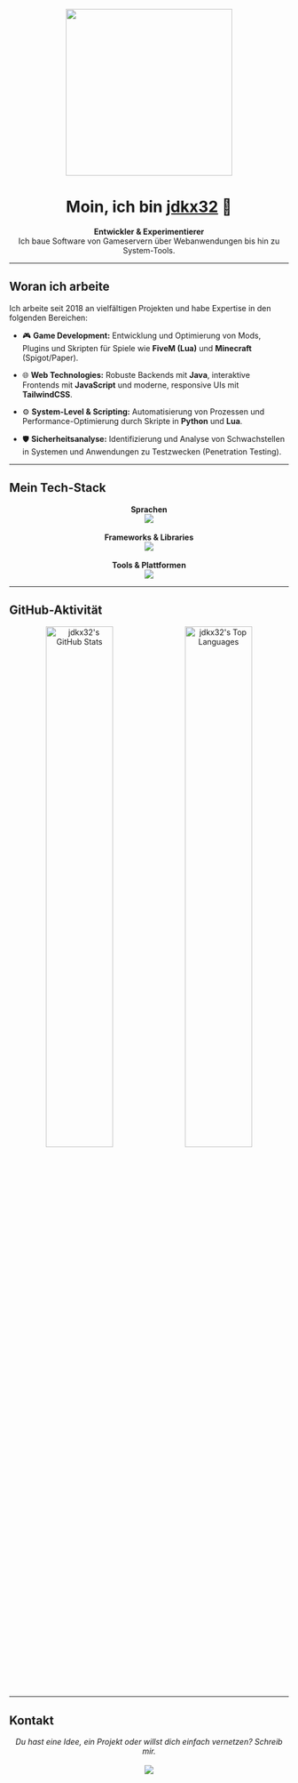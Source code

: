 <p align="center">
  <img src="https://media2.giphy.com/media/v1.Y2lkPTc5MGI3NjExNWl0dDdndzN3aXpmODd0MXF0OTlvNTM0cXhheDFocWphcXdpYWJqZCZlcD12MV9pbnRlcm5hbF9naWZfYnlfaWQmY3Q9Zw/13CoXDiaCcCoyk/giphy.gif" width="300" />
</p>

<h1 align="center">Moin, ich bin <a href="https://github.com/jdkx32-source" target="_blank">jdkx32</a> 👋</h1>

<p align="center">
  <b>Entwickler & Experimentierer</b>
  <br/>
  Ich baue Software von Gameservern über Webanwendungen bis hin zu System-Tools.
</p>

---

## Woran ich arbeite

Ich arbeite seit 2018 an vielfältigen Projekten und habe Expertise in den folgenden Bereichen:

- 🎮 **Game Development:** Entwicklung und Optimierung von Mods, Plugins und Skripten für Spiele wie **FiveM (Lua)** und **Minecraft** (Spigot/Paper).

- 🌐 **Web Technologies:** Robuste Backends mit **Java**, interaktive Frontends mit **JavaScript** und moderne, responsive UIs mit **TailwindCSS**.

- ⚙️ **System-Level & Scripting:** Automatisierung von Prozessen und Performance-Optimierung durch Skripte in **Python** und **Lua**.

- 🛡️ **Sicherheitsanalyse:** Identifizierung und Analyse von Schwachstellen in Systemen und Anwendungen zu Testzwecken (Penetration Testing).

---

## Mein Tech-Stack

<p align="center">
  <b>Sprachen</b><br>
  <img src="https://skillicons.dev/icons?i=java,python,lua,js,css,html" /><br><br>
  <b>Frameworks & Libraries</b><br>
  <img src="https://skillicons.dev/icons?i=tailwind,nodejs,react" /><br><br> <b>Tools & Plattformen</b><br>
  <img src="https://skillicons.dev/icons?i=git,github,docker,idea,vscode" />
</p>

---

## GitHub-Aktivität

<p align="center">
  <img src="https://github-readme-stats.vercel.app/api?username=jdkx32-source&show_icons=true&theme=tokyonight&include_all_commits=true&count_private=true" alt="jdkx32's GitHub Stats" width="49%"/>
  <img src="https://github-readme-stats.vercel.app/api/top-langs/?username=jdkx32-source&layout=compact&langs_count=8&theme=tokyonight" alt="jdkx32's Top Languages" width="49%"/>
</p>

---

## Kontakt

<p align="center">
  <i>Du hast eine Idee, ein Projekt oder willst dich einfach vernetzen? Schreib mir.</i>
  <br/><br/>
  <a href="mailto:jeremyleonklink@gmail.com"><img src="https://img.shields.io/badge/Email-D14836?style=for-the-badge&logo=gmail&logoColor=white"></a>
</p>
